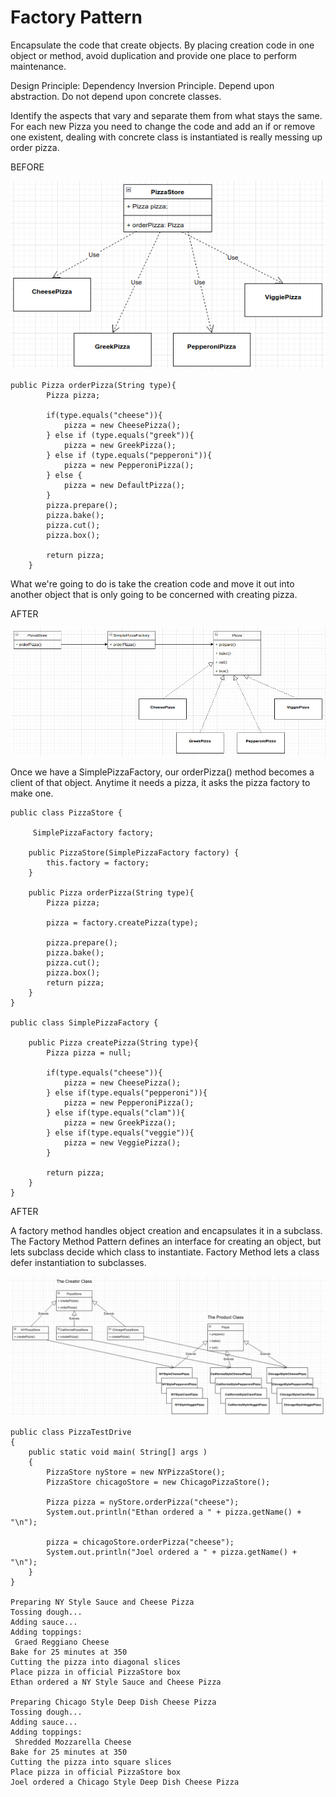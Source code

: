 # Factory Pattern 
Encapsulate the code that create objects. By placing creation code in one object or method, avoid duplication and provide one place to perform
maintenance.

Design Principle: Dependency Inversion Principle. Depend upon abstraction. Do not depend upon concrete classes.

Identify the aspects that vary and separate them from what stays the same. For each new Pizza you need to change the code and add
an if or remove one existent, dealing with concrete class is instantiated is really messing up order pizza.

BEFORE

![img.png](src/images/img.png)

```
public Pizza orderPizza(String type){
        Pizza pizza;

        if(type.equals("cheese")){
            pizza = new CheesePizza();
        } else if (type.equals("greek")){
            pizza = new GreekPizza();
        } else if (type.equals("pepperoni")){
            pizza = new PepperoniPizza();
        } else {
            pizza = new DefaultPizza();
        }
        pizza.prepare();
        pizza.bake();
        pizza.cut();
        pizza.box();

        return pizza;
    }
```

What we're going to do is take the creation code and move it out into another object that is only going to be concerned with creating pizza.

AFTER

![img.png](src/images/img1.png)

Once we have a SimplePizzaFactory, our orderPizza() method becomes a client of that object. Anytime it needs a pizza, it asks the pizza factory to make one.

```
public class PizzaStore {

     SimplePizzaFactory factory;

    public PizzaStore(SimplePizzaFactory factory) {
        this.factory = factory;
    }
    
    public Pizza orderPizza(String type){
        Pizza pizza;

        pizza = factory.createPizza(type);

        pizza.prepare();
        pizza.bake();
        pizza.cut();
        pizza.box();
        return pizza;
    }
}

public class SimplePizzaFactory {

    public Pizza createPizza(String type){
        Pizza pizza = null;

        if(type.equals("cheese")){
            pizza = new CheesePizza();
        } else if(type.equals("pepperoni")){
            pizza = new PepperoniPizza();
        } else if(type.equals("clam")){
            pizza = new GreekPizza();
        } else if(type.equals("veggie")){
            pizza = new VeggiePizza();
        }

        return pizza;
    }
}
```
AFTER

A factory method handles object creation and encapsulates it in a subclass. The Factory Method Pattern defines an interface for creating
an object, but lets subclass decide which class to instantiate. Factory Method lets a class defer instantiation to subclasses.

![img.png](src/images/img2.png)

```
public class PizzaTestDrive 
{
    public static void main( String[] args )
    {
        PizzaStore nyStore = new NYPizzaStore();
        PizzaStore chicagoStore = new ChicagoPizzaStore();

        Pizza pizza = nyStore.orderPizza("cheese");
        System.out.println("Ethan ordered a " + pizza.getName() + "\n");

        pizza = chicagoStore.orderPizza("cheese");
        System.out.println("Joel ordered a " + pizza.getName() + "\n");
    }
}

Preparing NY Style Sauce and Cheese Pizza
Tossing dough...
Adding sauce...
Adding toppings: 
 Graed Reggiano Cheese
Bake for 25 minutes at 350
Cutting the pizza into diagonal slices
Place pizza in official PizzaStore box
Ethan ordered a NY Style Sauce and Cheese Pizza

Preparing Chicago Style Deep Dish Cheese Pizza
Tossing dough...
Adding sauce...
Adding toppings: 
 Shredded Mozzarella Cheese
Bake for 25 minutes at 350
Cutting the pizza into square slices
Place pizza in official PizzaStore box
Joel ordered a Chicago Style Deep Dish Cheese Pizza
```